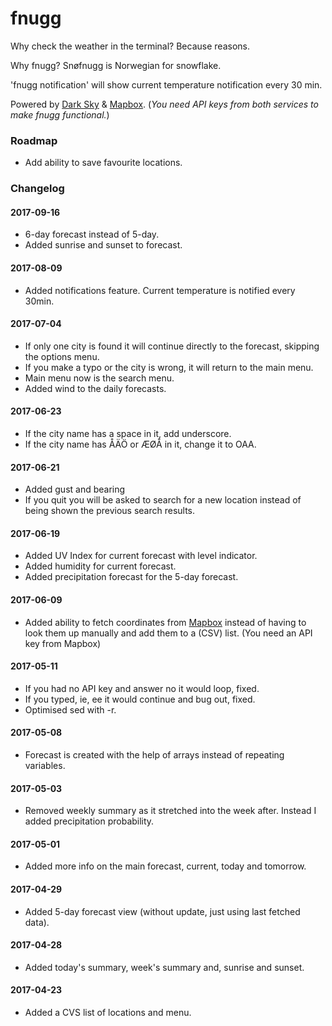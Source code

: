 # fnugg

Why check the weather in the terminal? Because reasons.

Why fnugg? Snøfnugg is Norwegian for snowflake.

'fnugg notification' will show current temperature notification every 30 min.

Powered by [Dark Sky](http://darksky.net) & [Mapbox](https://www.mapbox.com).
(*You need API keys from both services to make fnugg functional.*)

### Roadmap

* Add ability to save favourite locations.

### Changelog

#### 2017-09-16
* 6-day forecast instead of 5-day.
* Added sunrise and sunset to forecast.

#### 2017-08-09
* Added notifications feature. Current temperature is notified every 30min.

#### 2017-07-04
* If only one city is found it will continue directly to the forecast, skipping the options menu.
* If you make a typo or the city is wrong, it will return to the main menu.
* Main menu now is the search menu.
* Added wind to the daily forecasts.

#### 2017-06-23
* If the city name has a space in it, add underscore.
* If the city name has ÅÄÖ or ÆØÅ in it, change it to OAA.

#### 2017-06-21
* Added gust and bearing
* If you quit you will be asked to search for a new location instead of being shown the previous search results.

#### 2017-06-19
* Added UV Index for current forecast with level indicator.
* Added humidity for current forecast.
* Added precipitation forecast for the 5-day forecast.

#### 2017-06-09
* Added ability to fetch coordinates from [Mapbox](https://www.mapbox.com) instead of having to look them up manually and add them to a (CSV) list. (You need an API key from Mapbox)

#### 2017-05-11
* If you had no API key and answer no it would loop, fixed.
* If you typed, ie, ee it would continue and bug out, fixed.
* Optimised sed with -r.

#### 2017-05-08
* Forecast is created with the help of arrays instead of repeating variables.

#### 2017-05-03
* Removed weekly summary as it stretched into the week after. Instead I added precipitation probability.

#### 2017-05-01
* Added more info on the main forecast, current, today and tomorrow.

#### 2017-04-29
* Added 5-day forecast view (without update, just using last fetched data).

#### 2017-04-28
* Added today's summary, week's summary and, sunrise and sunset.

#### 2017-04-23
* Added a CVS list of locations and menu.
